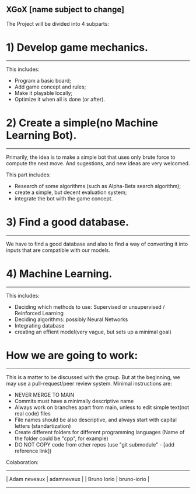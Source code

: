 ## XGoX [name subject to change]
The Project will be divided into 4 subparts:

# 1) Develop game mechanics.
---------

This includes: 

 - Program a basic board;
 - Add game concept and rules;
 - Make it playable locally;
 - Optimize it when all is done (or after).

# 2) Create a simple(no Machine Learning Bot).
---------
Primarily, the idea is to make a simple bot that uses only brute force to compute the next move.
And sugestions, and new ideas are very welcomed.

This part includes:
 - Research of some algorithms (such as Alpha-Beta search algorithm);
 - create a simple, but decent evaluation system;
 - integrate the bot with the game concept.

# 3) Find a good database.
---------
We have to find a good database and also to find a way of converting it into inputs that are
compatible with our models.

# 4) Machine Learning.
---------
This includes:

- Deciding which methods to use: Supervised or unsupervised / Reinforced Learning
- Deciding algorithms: possibly Neural Networks
- Integrating database
- creating an effient model(very vague, but sets up a minimal goal)

# How we are going to work:
---------

This is a matter to be discussed with the group.
But at the beginning, we may use a pull-request/peer review system.
Minimal instructions are:

- NEVER MERGE TO MAIN 
- Commits must have a minimally descriptive name
- Always work on branches apart from main, unless to edit simple text(not real code) files
- File names should be also descriptive, and always start with capital letters (standartization)
- Create different folders for different programming languages (Name of the folder could be "cpp", for example)
- DO NOT COPY code from other repos (use "git submodule" - [add reference link])

Colaboration:

________________________________
| Adam neveaux |  adamneveux    |
| Bruno Iorio  |  bruno-iorio   |
________________________________

